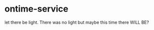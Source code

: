 ontime-service
==============
let there be light.
There was no light but maybe this time there WILL BE?
